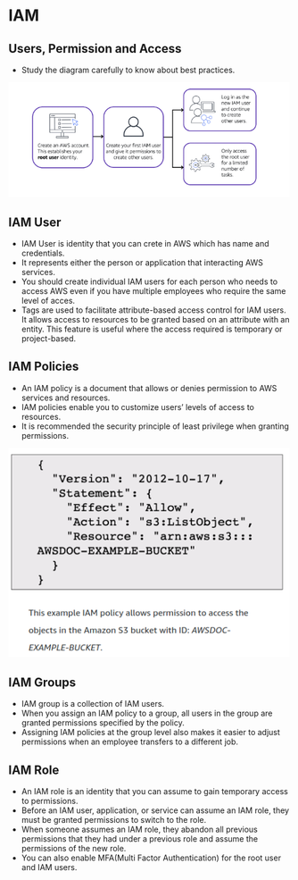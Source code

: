 # IAM

## Users, Permission and Access

- Study the diagram carefully to know about best practices.

![IAM](../Images/IAM1.png)

## IAM User

- IAM User is identity that you can crete in AWS which has name and credentials.
- It represents either the person or application that interacting AWS services.
- You should create individual IAM users for each person who needs to access AWS even if you have multiple employees who require the same level of acces.
- Tags are used to facilitate attribute-based access control for IAM users. It allows access to resources to be granted based on an attribute with an entity. This feature is useful where the access required is temporary or project-based.

## IAM Policies

- An IAM policy is a document that allows or denies permission to AWS services and resources.
- IAM policies enable you to customize users’ levels of access to resources.
- It is recommended the security principle of least privilege when granting permissions.

![IAM Policies](../Images/IAM2.png)

## IAM Groups

- IAM group is a collection of IAM users.
- When you assign an IAM policy to a group, all users in the group are granted permissions specified by the policy.
- Assigning IAM policies at the group level also makes it easier to adjust permissions when an employee transfers to a different job.

## IAM Role

- An IAM role is an identity that you can assume to gain temporary access to permissions. 
- Before an IAM user, application, or service can assume an IAM role, they must be granted permissions to switch to the role. 
- When someone assumes an IAM role, they abandon all previous permissions that they had under a previous role and assume the permissions of the new role.
- You can also enable MFA(Multi Factor Authentication) for the root user and IAM users.

